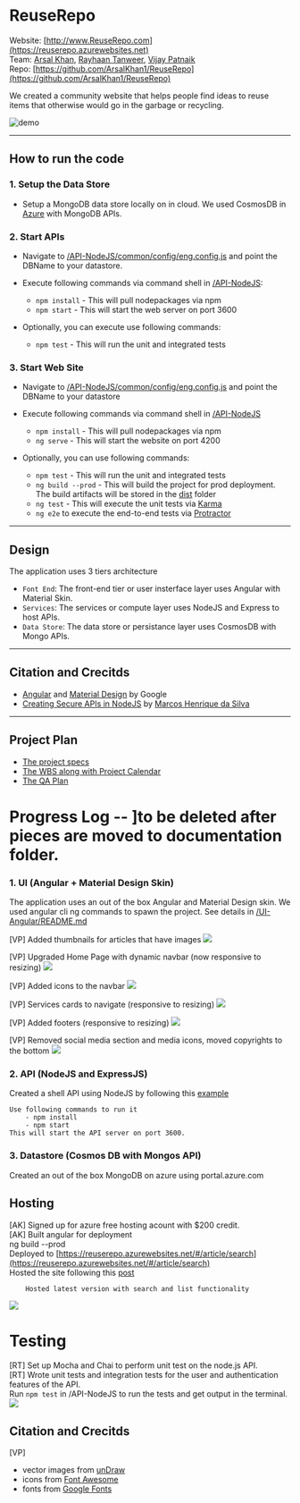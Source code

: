 # ReuseRepo

 Website: [http://www.ReuseRepo.com](https://reuserepo.azurewebsites.net)  
 Team: [Arsal Khan](https://github.com/ArsalKhan1), [Rayhaan Tanweer](https://github.com/RayhaanT), [Vijay Patnaik](https://github.com/VijayTheGr8)  
 Repo: [https://github.com/ArsalKhan1/ReuseRepo](https://github.com/ArsalKhan1/ReuseRepo)  
  
 We created a community website that helps people find ideas to reuse items that otherwise would go in the garbage or recycling.
 
   ![demo](images/demo.gif) 

---

## How to run the code

### 1. Setup the Data Store
+ Setup a MongoDB data store locally on in cloud. We used CosmosDB in [Azure](https://portal.azure.com) with MongoDB APIs.

### 2. Start APIs
+ Navigate to [/API-NodeJS/common/config/eng.config.js](/API-NodeJS/common/config/eng.config.js) and point the DBName to your datastore. 
+ Execute following commands via command shell in [/API-NodeJS](/API-NodeJS]): 
    - `npm install` - This will pull nodepackages via npm
    - `npm start`   - This will start the web server on port 3600

+ Optionally, you can execute use following commands:
    - `npm test`    - This will run the unit and integrated tests

### 3. Start Web Site
+ Navigate to [/API-NodeJS/common/config/eng.config.js](/API-NodeJS/common/config/eng.config.js) and point the DBName to your datastore 
+ Execute following commands via command shell in [/API-NodeJS](/API-NodeJS])  
    - `npm install` - This will pull nodepackages via npm
    - `ng serve`    - This will start the website on port 4200

+ Optionally, you can use following commands:
    - `npm test`    - This will run the unit and integrated tests
    - `ng build --prod` - This will build the project for prod deployment. The build artifacts will be stored in the [dist](/UI-Angular/dist) folder
    - `ng test`     - This will execute the unit tests via [Karma](https://karma-runner.github.io)
    - `ng e2e` to execute the end-to-end tests via [Protractor](http://www.protractortest.org/)

---

## Design
The application uses 3 tiers architecture
+ `Font End`: The front-end tier or user insterface layer uses Angular with Material Skin.
+ `Services`: The services or compute layer uses NodeJS and Express to host APIs.
+ `Data Store`: The data store or persistance layer uses CosmosDB with Mongo APIs.

---

## Citation and Crecitds
   + [Angular](https://angular.io/) and [Material Design](https://material.io/design) by Google
   + [Creating Secure APIs in NodeJS](https://www.toptal.com/nodejs/secure-rest-api-in-nodejs) by [Marcos Henrique da Silva](https://github.com/makinhs)

---

## Project Plan  
   + [The project specs](TBD)
   + [The WBS along with Project Calendar](/Documentation/ProjectPlan.md) 
   + [The QA Plan](TBD)
  
 
# Progress Log -- ]to be deleted after pieces are moved to documentation folder.
### 1. UI (Angular + Material Design Skin)
   The application uses an out of the box Angular and Material Design skin. We used angular cli ng commands to spawn the project. See details in [/UI-Angular/README.md](UI-Angular/README.md)
   
   [VP] Added thumbnails for articles that have images
   ![](images/thumbnail.png) 
   
   [VP] Upgraded Home Page with dynamic navbar (now responsive to resizing)
   ![](images/homepage.gif)
   
   [VP] Added icons to the navbar
   ![](images/homepage2.0.png)
   
   [VP] Services cards to navigate (responsive to resizing)
   ![](images/cards.gif)
   
   [VP] Added footers (responsive to resizing)
   ![](images/footers.gif)
   
   [VP] Removed social media section and media icons, moved copyrights to the bottom
   ![](images/footer2.0.png)

### 2. API (NodeJS and ExpressJS)
   Created a shell API using NodeJS by following this [example](https://www.toptal.com/nodejs/secure-rest-api-in-nodejs)  
   
    Use following commands to run it  
        - npm install  
        - npm start  
    This will start the API server on port 3600. 
 
### 3. Datastore (Cosmos DB with Mongos API)
   Created an out of the box MongoDB on azure using portal.azure.com

## Hosting
   [AK] Signed up for azure free hosting acount with $200 credit.  
   [AK] Built angular for deployment  
        ng build --prod  
        Deployed to [https://reuserepo.azurewebsites.net/#/article/search](https://reuserepo.azurewebsites.net/#/article/search)  
        Hosted the site following this [post](https://www.c-sharpcorner.com/article/easily-deploy-angular-app-to-azure-from-visual-studio-code/)         

        Hosted latest version with search and list functionality 
   ![](images/6-reuserepo-azurewebsite.png) 
   
   
# Testing
   [RT] Set up Mocha and Chai to perform unit test on the node.js API.  
   [RT] Wrote unit tests and integration tests for the user and authentication features of the API.  
        Run `npm test` in /API-NodeJS to run the tests and get output in the terminal.  
   ![](images/testing.PNG)
   

   
## Citation and Crecitds
   [VP] 
   - vector images from [unDraw](https://undraw.co/)
   - icons from [Font Awesome](https://fontawesome.com/)
   - fonts from [Google Fonts](https://fonts.google.com/specimen/Kumbh+Sans)